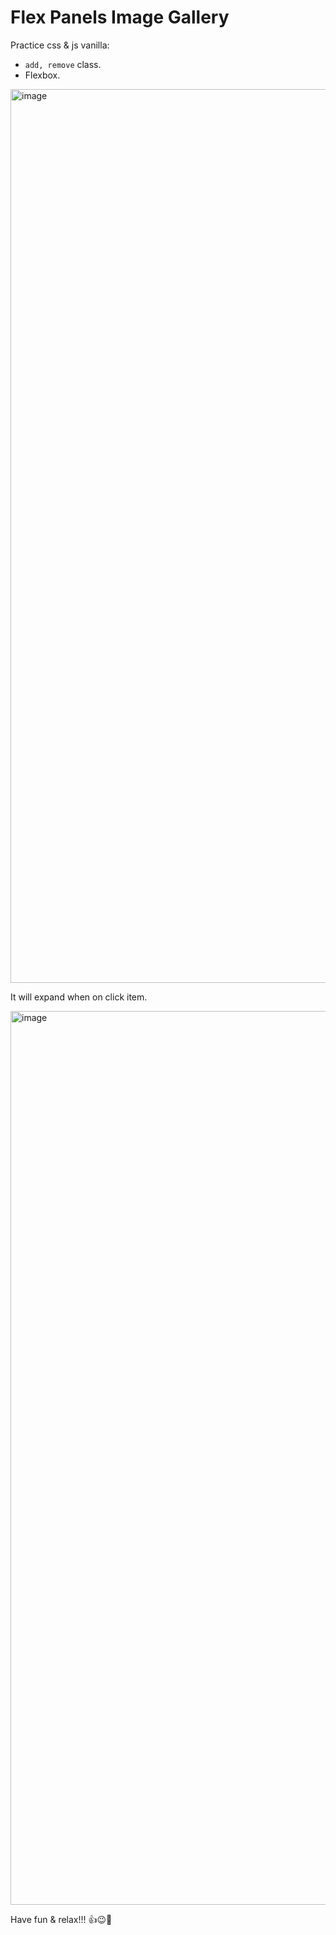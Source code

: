 # Flex Panels Image Gallery

Practice css & js vanilla:
- ```add, remove``` class.
- Flexbox.
  

<img width="1430" alt="image" src="https://github.com/turtle-evolution/js30/assets/70047028/d0a781fc-12b6-454a-8aa2-af23e3cde653">

It will expand when on click item.

<img width="1430" alt="image" src="https://github.com/turtle-evolution/js30/assets/70047028/7a2249ec-9d49-4151-8b3e-1491f935e07e">

Have fun & relax!!! 👍😉🥳
